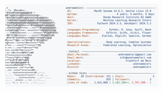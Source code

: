 <a href="https://github.com/andreamoleri/andreamoleri">
  <picture>
    <source media="(prefers-color-scheme: dark)" srcset="https://raw.githubusercontent.com/andreamoleri/andreamoleri/refs/heads/main/dark_mode.svg">
    <img alt="Andrea Moleri's GitHub Profile README" src="https://raw.githubusercontent.com/andreamoleri/andreamoleri/refs/heads/main/light_mode.svg">
  </picture>
</a>